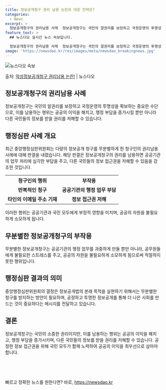 ```yaml
---
title: 정보공개청구 권리 남용 논란과 대응 전략은?
categories:
  - News
excerpt: >
  정보공개청구의 권리남용 사례  정보공개청구는 국민의 알권리를 보장하고 국정운영의 투명성을 확보하는 중요한 수…
feature_text: >
  ## 뉴스다오 실시간 뉴스 속보입니다.

  정보공개청구의 권리남용 사례  정보공개청구는 국민의 알권리를 보장하고 국정운영의 투명성을 확보하는 중요한 수…
image: 'https://newsdao.kr/res/images/meta/newsdao_breakingnews.jpg'
---
```


![뉴스다오 속보](https://newsdao.kr/res/images/meta/newsdao_breakingnews.jpg)

<p>출처: <a href="https://newsdao.kr/4387" rel="dofollow">악성정보공개청구 권리남용 논란!</a> | 뉴스다오</p>

<h2 data-ke-size="size26">정보공개청구의 권리남용 사례</h2>
<p data-ke-size="size16">정보공개청구는 국민의 알권리를 보장하고 국정운영의 투명성을 확보하는 중요한 수단으로, 이를 남용하는 행위는 공공의 이익을 해치고, 행정 부담을 증가시킬 뿐만 아니라 다른 국민들의 정보를 받을 권리를 저해할 수 있습니다.</p>

<h2 data-ke-size="size26">행정심판 사례 개요</h2>
<p data-ke-size="size16">최근 중앙행정심판위원회는 다량의 정보공개 청구를 무분별하게 한 청구인의 권리남용 사례에 대해 판결을 내렸습니다. 해당 판결은 정보공개청구의 권리를 남용하면 공공기관의 업무 처리에 심각한 부담을 주고, 다른 국민들의 정보 접근권을 저해할 수 있음을 강조한 것입니다.</p>

<table>
	<tr>
		<th>청구인의 행위</th>
		<th>부작용</th>
	</tr>
	<tr>
		<td style="text-align: center; height: 17px;"><b>반복적인 청구</b></td>
		<td style="text-align: center; height: 17px;"><b>공공기관의 행정 업무 부담</b></td>
	</tr>
	<tr>
		<td style="text-align: center; height: 17px;"><b>타인의 이메일 주소 기재</b></td>
		<td style="text-align: center; height: 17px;"><b>정보 접근권 저해</b></td>
	</tr>
</table>

<p data-ke-size="size16">이러한 행위는 공공기관과 국민 모두에게 부정적 영향을 미치며, 공공의 자원을 불필요하게 소모하게 됩니다.</p>

<h2 data-ke-size="size26">무분별한 정보공개청구의 부작용</h2>
<p data-ke-size="size16">무분별한 정보공개청구는 공공기관의 행정 업무를 과중하게 만들 뿐만 아니라, 공무원들에게 불필요한 스트레스를 주고, 공공의 자원을 불필요하게 소모하게 됨으로써 적절하지 못한 행위입니다.</p>

<h2 data-ke-size="size26">행정심판 결과의 의미</h2>
<p data-ke-size="size16">중앙행정심판위원회의 결정은 정보공개법의 본래 목적을 실현하기 위해서는 무분별한 청구를 방지하는 방안이 필요하며, 공정하고 투명한 정보공개를 통해 더 나은 사회를 만드는 것이 중요하다는 메시지를 전달하고 있습니다.</p>

<h2 data-ke-size="size26">결론</h2>
<p data-ke-size="size16">정보공개청구는 국민의 소중한 권리이지만, 이를 남용하는 행위는 공공의 이익을 해치고, 행정 부담을 증가시키며, 다른 국민들의 정보를 받을 권리를 저해할 수 있습니다. 공정한 정보 접근권을 위해 국민 모두가 함께 노력하여 공공의 이익을 최우선으로 삼아야 합니다.</p>

<p data-ke-size="size16">&nbsp;</p>
<p data-ke-size="size16">&nbsp;</p> 

빠르고 정확한 뉴스를 원한다면? 바로, <a href="https://newsdao.kr" rel="dofollow">https://newsdao.kr</a>


